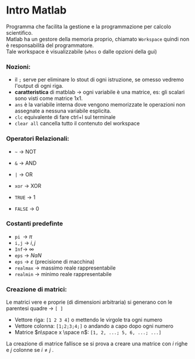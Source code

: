
# Intro Matlab

Programma che facilita la gestione e la programmazione per calcolo scientifico.  
Matlab ha un gestore della memoria proprio, chiamato `Workspace` quindi non è responsabilità del programmatore.  
Tale workspace è visualizzabile (`whos` o dalle opzioni della gui)


### Nozioni:

- il `;` serve per eliminare lo stout di ogni istruzione, se omesso vedremo l'output di ogni riga.
- **caratteristica** di matblab $\rightarrow$ ogni variabile è una matrice, es: gli scalari sono visti come matrice 1x1.  
- `ans` è la variabile interna dove vengono memorizzate le operazioni non assegnate a nessuna variabile esplicita.  
- `clc` equivalente di fare ctrl+l sul terminale
- `clear all` cancella tutto il contenuto del workspace

### Operatori Relazionali:

- `~` $\rightarrow$ NOT
- `&` $\rightarrow$ AND
- `|` $\rightarrow$ OR
- `xor` $\rightarrow$ XOR

- `TRUE` $\rightarrow$ 1
- `FALSE` $\rightarrow$ 0 

### Costanti predefinte 

- `pi `$\rightarrow$ $\pi$
- `i,j` $\rightarrow$ $i,j$
- `Inf`$\rightarrow$ $\infty$
- `eps` $\rightarrow$ $NaN$
- `eps` $\rightarrow$ $\varepsilon$ (precisione di macchina)
- `realmax` $\rightarrow$ massimo reale rappresentabile 
- `realmin` $\rightarrow$ minimo reale rappresentabile




### Creazione di matrici:

Le matrici vere e proprie (di dimensioni arbitraria) si generano con le parentesi quadre $\rightarrow$ `[ ]`

- Vettore riga: `[1 2 3 4]` o mettendo le virgole tra ogni numero
- Vettore colonna: `[1;2;3;4;]` o andando a capo dopo ogni numero
- Matrice $n\space x \space n$: `[1, 2, ...; 5, 6, ...; ...]`

La creazione di matrice fallisce se si prova a creare una matrice con $i$ righe e $j$ colonne se $i\neq j$ .  
